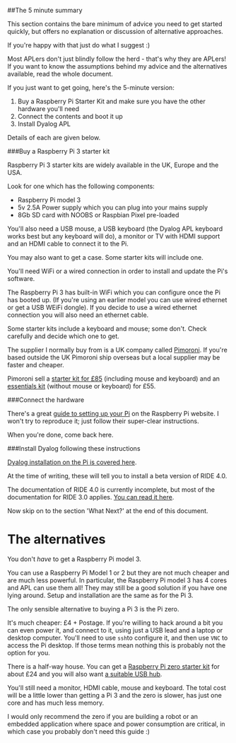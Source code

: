 
##The 5 minute summary

This section contains the bare minimum of advice you need to get started quickly,
but offers no explanation or discussion of alternative approaches. 

If you're happy with that just do what I suggest :) 

Most APLers don't just blindly follow the herd - that's why they are APLers!
If you want to know the assumptions behind my advice and the alternatives available, read the whole document. 

If you just want to get going, here's the 5-minute version: 

  1. Buy a Raspberry Pi Starter Kit and make sure you have the other hardware you'll need 
  2. Connect the contents and boot it up 
  3. Install Dyalog APL 

Details of each are given below.

###Buy a Raspberry Pi 3 starter kit

Raspberry Pi 3 starter kits are widely available in the UK, Europe and the USA. 

Look for one which has the following components: 

  * Raspberry Pi model 3 
  * 5v 2.5A Power supply which you can plug into your mains supply 
  * 8Gb SD card with NOOBS or Raspbian Pixel pre-loaded

You'll also need a USB mouse, a USB keyboard (the Dyalog APL keyboard works best but any keyboard will do), a monitor or TV with HDMI support and an HDMI cable to connect it to the Pi. 

You may also want to get a case. Some starter kits will include one. 

You'll need WiFi or a wired connection in order to install and update the Pi's software. 

The Raspberry Pi 3 has built-in WiFi which you can configure once the Pi has booted up.
(If you're using an earlier model you can use wired ethernet or get a USB WEiFi dongle).
If you decide to use a wired ethernet connection you will also need an ethernet cable. 

Some starter kits include a keyboard and mouse; some don't. Check carefully and decide which one to get. 

The supplier I normally buy from is a UK company called [Pimoroni](https://shop.pimoroni.com/).
If you're based outside the UK Pimoroni ship overseas but a local supplier may be faster and cheaper. 

Pimoroni sell a [starter kit for £85](https://shop.pimoroni.com/products/raspberry-pi-3-starter-kit)
(including mouse and keyboard) and
an [essentials kit](https://shop.pimoroni.com/products/raspberry-pi-3-essentials-kit) (without mouse or keyboard)
for £55. 

###Connect the hardware

There's a great [guide to setting up your Pi](https://www.raspberrypi.org/learning/hardware-guide/) on the Raspberry
Pi website. I won't try to reproduce it; just follow their super-clear instructions.

When you're done, come back here.


###Install Dyalog following these instructions

[Dyalog installation on the Pi is covered here](http://packages.dyalog.com/).

At the time of writing, these will tell you to install a beta version of RIDE 4.0.

The documentation of RIDE 4.0 is currently incomplete, but most of the documentation for RIDE 3.0 applies.
[You can read it here](http://docs.dyalog.com/15.0/RIDE%20User%20Guide.pdf). 

Now skip on to the section 'What Next?' at the end of this document.

# The alternatives

You don't *have* to get a Raspberry Pi model 3.

You can use a Raspberry Pi Model 1 or 2 but they are not much cheaper and are much less powerful. In particular, the
Raspberry Pi model 3 has 4 cores and APL can use them all! They may still be a good solution
if you have one lying around. Setup and installation are the same as for the Pi 3.

The only sensible alternative to buying a Pi 3 is the Pi zero.

It's much cheaper: £4 + Postage. If you're willing to hack around a bit you can even power it, and connect to it,
using just a USB lead and a laptop or desktop computer. You'll need to use `ssh`to configure it, and then use `VNC`
to access the Pi desktop. If those terms mean nothing this is probably not the option for you.
 
There is a half-way house. You can get
a [Raspberry Pi zero starter kit](https://shop.pimoroni.com/products/pi-zero-complete-starter-kit) for about £24 and you
will also want
[a suitable USB hub](https://shop.pimoroni.com/products/three-port-usb-hub-with-ethernet-and-microb-connector).

You'll still need a monitor, HDMI cable, mouse and keyboard. The total cost will be a little lower than getting a Pi 3
and the zero is slower, has just one core and has much less memory.

I would only recommend the zero if you are building a robot or an embedded application where space and power
consumption are critical, in which case you probably don't need this guide :) 


